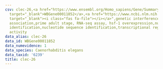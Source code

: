 ```yaml
---
csv: clec-26,<a href="https://www.ensembl.org/Homo_sapiens/Gene/Summary?db=core;g=WBGene00011852"
  target="_blank">WBGene00011852</a>,<a href="https://www.ncbi.nlm.nih.gov/pubmed/30894454"
  target="_blank"><i class="fas fa-file"></i></a>",genetic interference,functional
  association,prime adult stage, RNA-seq assay, hsf-1 overexpression,nucleotide sequence
  identification,nucleotide sequence identification,transcriptional regulation,up-regulates
  activity
data_alias: clec-26
data_id: WBGene00011852
data_numevidence: 1
data_species: Caenorhabditis elegans
data_taxid: '6239'
title: clec-26
---
```

